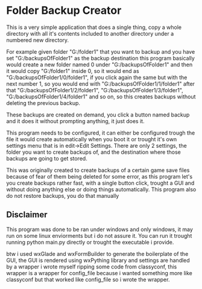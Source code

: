 # Folder Backup Creator

This is a very simple application that does a single thing, copy a whole directory with all it's contents included to
another directory under a numbered new directory.

For example given folder "G:/folder1" that you want to backup and you have set "G:/backupsOfFolder1" as the backup
destination this program basically would create a new folder named 0 under "G:/backupsOfFolder1" and then it would copy
"G:/folder1" inside 0, so it would end as "G:/backupsOfFolder1/0/folder1", if you click again the same but with the next
number 1, so you would end with "G:/backupsOfFolder1/1/folder1" after that "G:/backupsOfFolder1/2/folder1", "G:/backupsOfFolder1/3/folder1",
"G:/backupsOfFolder1/4/folder1" and so on, so this creates backups without deleting the previous backup.

These backups are created on demand, you click a button named backup and it does it without prompting anything, it just
does it.

This program needs to be configured, it can either be configured trough the file it would create automatically when you
boot it or trought it's own settings menu that is in edit->Edit Settings. 
There are only 2 settings, the folder you want to create backups of, and the destination where those backups are going
to get stored.

This was originally created to create backups of a certain game save files because of fear of them being deleted for some
error, as this program let's you create backups rather fast, with a single button click, trought a GUI and without doing
anything else or doing things automatically. This program also do not restore backups, you do that manually

## Disclaimer
This program was done to be ran under windows and only windows, it may run on some linux enviorments but i do not assure
it. You can run it trought running python main.py directly or trought the executable i provide.

btw i used wxGlade and wxFormBuilder to generate the boilerplate of the GUI, the GUI is rendered using wxPything library
and settings are handled by a wrapper i wrote myself ripping some code from classyconf, this wrapper is a wrapper for
config_file because i wanted something more like classyconf but that worked like config_file so i wrote the wrapper.

